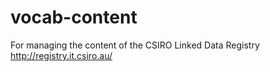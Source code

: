 # vocab-content
For managing the content of the CSIRO Linked Data Registry http://registry.it.csiro.au/
